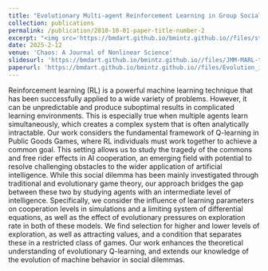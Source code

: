 ```yaml
---
title: "Evolutionary Multi-agent Reinforcement Learning in Group Social Dilemmas"
collection: publications
permalink: /publication/2010-10-01-paper-title-number-2
excerpt: "<img src='https://bmdart.github.io/bmintz.github.io//files/strat-over-time.png' style='height:300px;' >"
date: 2025-2-12
venue: 'Chaos: A Journal of Nonlinear Science'
slidesurl: 'https://bmdart.github.io/bmintz.github.io//files/JMM-MARL-talk.pdf'
paperurl: 'https://bmdart.github.io/bmintz.github.io//files/Evolution_in_MARL___Chaos_Special_Issue_v1.pdf'
---
```


Reinforcement learning (RL) is a powerful machine learning technique that has been successfully applied to a wide variety of problems. However, it can be unpredictable and produce suboptimal results in complicated learning environments. This is especially true when multiple agents learn simultaneously, which creates a complex system that is often analytically intractable. Our work considers the fundamental framework of Q-learning in Public Goods Games, where RL individuals must work together to achieve a common goal. This setting allows us to study the tragedy of the commons and free rider effects in AI cooperation, an emerging field with potential to resolve challenging obstacles to the wider application of artificial intelligence. While this social dilemma has been mainly investigated through traditional and evolutionary game theory, our approach bridges the gap between these two by studying agents with an intermediate level of intelligence. Specifically, we consider the influence of learning parameters on cooperation levels in simulations and a limiting system of differential equations, as well as the effect of evolutionary pressures on exploration rate in both of these models. We find selection for higher and lower levels of exploration, as well as attracting values, and a condition that separates these in a restricted class of games. Our work enhances the theoretical understanding of evolutionary Q-learning, and extends our knowledge of the evolution of machine behavior in social dilemmas.  
